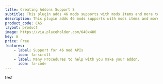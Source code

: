 ```yaml
---
title: Creating Addons Support S
subtitle: This plugin adds 46 mods supports with mods items and more to make your addon easily!
description: This plugin adds 46 mods supports with mods items and more to make your addon easily!
product_code: CAS
layout: product
image: https://via.placeholder.com/640x480
key: A
price: Free
features:
    - label: Support for 46 mod APIs
      icon: fa-scroll
    - label: Many Procedures to help with you make your addon.
      icon: fa-code
---
```


test

